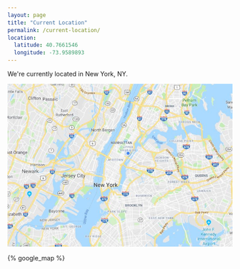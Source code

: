 ```yaml
---
layout: page
title: "Current Location"
permalink: /current-location/
location:
  latitude: 40.7661546
  longitude: -73.9589893
---
```


We're currently located in New York, NY.

<img src="/assets/img/location.jpg" alt="current location" class="center-img"/>

{% google_map %}